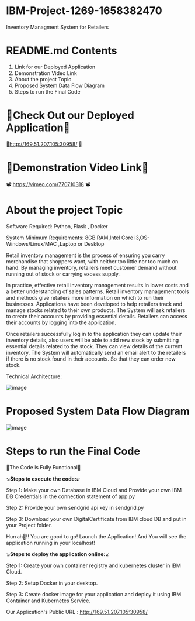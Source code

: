 # IBM-Project-1269-1658382470
Inventory Managment System for Retailers

# README.md Contents
1. Link for our Deployed Application
2. Demonstration Video Link
3. About the project Topic
4. Proposed System Data Flow Diagram
5. Steps to run the Final Code

# 🏮Check Out our Deployed Application🏮 

🚀http://169.51.207.105:30958/ 🚀

# 🏮Demonstration Video Link🏮

📽️ https://vimeo.com/770710318 📽️


# About the project Topic
Software Required:
Python, Flask , Docker

System Minimum Requirements:
8GB RAM,Intel Core i3,OS-Windows/Linux/MAC ,Laptop or Desktop

Retail inventory management is the process of ensuring you carry merchandise that shoppers want, with neither too little nor too much on hand. By managing inventory, retailers meet customer demand without running out of stock or carrying excess supply.

In practice, effective retail inventory management results in lower costs and a better understanding of sales patterns. Retail inventory management tools and methods give retailers more information on which to run their businesses. Applications have been developed to help retailers track and manage stocks related to their own products. The System will ask retailers to create their accounts by providing essential details. Retailers can access their accounts by logging into the application.

Once retailers successfully log in to the application they can update their inventory details, also users will be able to add new stock by submitting essential details related to the stock. They can view details of the current inventory. The System will automatically send an email alert to the retailers if there is no stock found in their accounts. So that they can order new stock.



Technical Architecture:


![image](https://user-images.githubusercontent.com/66524865/190607263-e79215b0-7a7c-4476-84d7-239369d92b4d.png)

# Proposed System Data Flow Diagram
![image](https://user-images.githubusercontent.com/66524865/201616028-aa550c83-b69d-4ad4-b6a6-af2381b08bea.png)

# Steps to run the Final Code
🙌The Code is Fully Functional🙌

↘️**Steps to execute the code:**↙️

Step 1: Make your own Database in IBM Cloud and Provide your own IBM DB Credentials in the connection statement of app.py

Step 2: Provide your own sendgrid api key in sendgrid.py

Step 3: Download your own DigitalCertificate from IBM cloud DB and put in your Project folder.

Hurrah🎉!! You are good to go! Launch the Application! And You will see the application running in your localhost!

↘️**Steps to deploy the application online:**↙️

Step 1: Create your own container registry and kubernetes cluster in IBM Cloud.

Step 2: Setup Docker in your desktop.

Step 3: Create docker image for your application and deploy it using IBM Container and Kubernetes Service.

Our Application's Public URL : http://169.51.207.105:30958/



